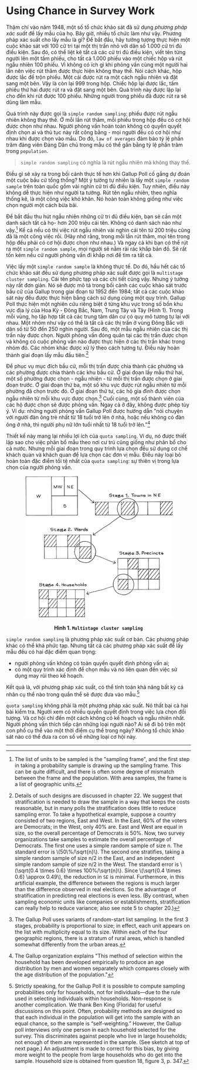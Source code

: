 # Using Chance in Survey Work

Thậm chí vào năm 1948, một số tổ chức khảo sát đã sử dụng _phương pháp xác suất_ để lấy mẫu của họ. Bây giờ, nhiều tổ chức làm như vậy. Phương pháp xác suất cho lấy mẫu là gì? Để bắt đầu, hãy tưởng tượng thực hiện một cuộc khảo sát với 100 cử tri tại một thị trấn nhỏ với dân số 1.000 cử tri đủ điều kiện. Sau đó, có thể liệt kê tất cả các cử tri đủ điều kiện, viết tên từng người lên một tấm phiếu, cho tất cả 1.000 phiếu vào một chiếc hộp và rút ngẫu nhiên 100 phiếu. Vì không có ích gì khi phỏng vấn cùng một người hai lần nên việc rút thăm được thực hiện không thay thế. Nói cách khác, hộp được lắc để trộn phiếu. Một cái được rút ra một cách ngẫu nhiên và đặt sang một bên. Vậy là còn lại 999 trong hộp. Chiếc hộp lại được lắc, tấm phiếu thứ hai được rút ra và đặt sang một bên. Quá trình này được lặp lại cho đến khi rút được 100 phiếu. Những người trong phiếu đã được rút ra sẽ dùng làm mẫu.

Quá trình này được gọi là `simple random sampling`: phiếu được rút ngẫu nhiên không thay thế. Ở mỗi lần rút thăm, mỗi phiếu trong hộp đều có cơ hội được chọn như nhau. Người phỏng vấn hoàn toàn không có quyền quyết định chọn ai và thủ tục này rất công bằng - mọi người đều có cơ hội như nhau khi được chọn vào mẫu. Do đó, `law of averages` đảm bảo tỷ lệ phần trăm đảng viên Đảng Dân chủ trong mẫu có thể gần bằng tỷ lệ phần trăm trong `population`.

> `simple random sampling` có nghĩa là rút ngẫu nhiên mà không thay thế.

Điều gì sẽ xảy ra trong bối cảnh thực tế hơn khi Gallup Poll cố gắng dự đoán một cuộc bầu cử tổng thống? Một ý tưởng tự nhiên là lấy một `simple random sample` trên toàn quốc gồm vài nghìn cử tri đủ điều kiện. Tuy nhiên, điều này không dễ thực hiện như người ta tưởng. Rút tên ngẫu nhiên, theo nghĩa thống kê, là một công việc khó khăn. Nó hoàn toàn không giống như việc chọn người một cách bừa bãi.

Để bắt đầu thu hút ngẫu nhiên những cử tri đủ điều kiện, bạn sẽ cần một danh sách tất cả họ- hơn 200 triệu cái tên. Không có danh sách nào như vậy.[^11] Kể cả nếu có thì việc rút ngẫu nhiên vài nghìn cái tên từ 200 triệu cũng đã là một công việc rồi. (Hãy nhớ rằng, trong mỗi lần rút thăm, mọi tên trong hộp đều phải có cơ hội được chọn như nhau.) Và ngay cả khi bạn có thể rút ra một `simple random sample`, mọi người sẽ nằm rải rác khắp bản đồ. Sẽ rất tốn kém nếu cử người phỏng vấn đi khắp nơi để tìm ra tất cả.

Việc lấy một `simple random sample` là không thực tế. Do đó, hầu hết các tổ chức khảo sát đều sử dụng phương pháp xác suất được gọi là `multistage cluster sampling`. Cái tên phức tạp và các chi tiết cũng vậy. Nhưng ý tưởng này rất đơn giản. Nó sẽ được mô tả trong bối cảnh các cuộc khảo sát trước bầu cử của Gallup trong giai đoạn từ 1952 đến 1984; tất cả các cuộc khảo sát này đều được thực hiện bằng cách sử dụng cùng một quy trình. Gallup Poll thực hiện một nghiên cứu riêng biệt ở từng khu vực trong số bốn khu vực địa lý của Hoa Kỳ - Đông Bắc, Nam, Trung Tây và Tây (Hình 1). Trong mỗi vùng, họ tập hợp tất cả các trung tâm dân cư có quy mô tương tự lại với nhau. Một nhóm như vậy có thể là tất cả các thị trấn ở vùng Đông Bắc với dân số từ 50 đến 250 nghìn người. Sau đó, một mẫu ngẫu nhiên của các thị trấn này được chọn. Người phỏng vấn đóng quân tại các thị trấn được chọn và không có cuộc phỏng vấn nào được thực hiện ở các thị trấn khác trong nhóm đó. Các nhóm khác được xử lý theo cách tương tự. Điều này hoàn thành giai đoạn lấy mẫu đầu tiên.[^12]

Để phục vụ mục đích bầu cử, mỗi thị trấn được chia thành các phường và các phường được chia thành các khu bầu cử. Ở giai đoạn lấy mẫu thứ hai, một số phường được chọn - ngẫu nhiên - từ mỗi thị trấn được chọn ở giai đoạn trước. Ở giai đoạn thứ ba, một số khu vực được rút ngẫu nhiên từ mỗi phường đã chọn trước đó. Ở giai đoạn thứ tư, các hộ gia đình được chọn ngẫu nhiên từ mỗi khu vực được chọn.[^13] Cuối cùng, một số thành viên của các hộ được chọn sẽ được phỏng vấn. Ngay cả ở đây, không được phép tùy ý. Ví dụ: những người phỏng vấn Gallup Poll được hướng dẫn "nói chuyện với người đàn ông trẻ nhất từ 18 tuổi trở lên ở nhà, hoặc nếu không có đàn ông ở nhà, thì người phụ nữ lớn tuổi nhất từ 18 tuổi trở lên."[^14]

Thiết kế này mang lại nhiều lợi ích của `quota sampling`. Ví dụ, nó được thiết lập sao cho việc phân bổ mẫu theo nơi cư trú cũng giống như phân bổ cho cả nước. Nhưng mỗi giai đoạn trong quy trình lựa chọn đều sử dụng cơ chế khách quan và khách quan để lựa chọn các đơn vị mẫu. Điều này loại bỏ hoàn toàn đặc điểm tồi tệ nhất của `quota sampling`: sự thiên vị trong lựa chọn của người phỏng vấn.

<center><img src="fig1.png" width="80%" height="auto"></center>

**<center>Hình 1. `Multistage cluster sampling`</center>**

`simple random sampling` là phương pháp xác suất cơ bản. Các phương pháp khác có thể khá phức tạp. Nhưng tất cả các phương pháp xác suất để lấy mẫu đều có hai đặc điểm quan trọng:

- người phỏng vấn không có toàn quyền quyết định phỏng vấn ai;
- có một quy trình xác định để chọn mẫu và nó liên quan đến việc sử dụng may rủi theo kế hoạch.

Kết quả là, với phương pháp xác suất, có thể tính toán khả năng bất kỳ cá nhân cụ thể nào trong quần thể sẽ được đưa vào mẫu.[^15]

`quota sampling` không phải là một phương pháp xác suất. Nó thất bại cả hai bài kiểm tra. Người xem có nhiều quyền quyết định trong việc lựa chọn đối tượng. Và cơ hội chỉ đến một cách không có kế hoạch và ngẫu nhiên nhất. Người phỏng vấn thích tiếp cận những loại người nào? Ai sẽ đi bộ trên một con phố cụ thể vào một thời điểm cụ thể trong ngày? Không tổ chức khảo sát nào có thể đưa ra con số về những loại cơ hội này.

---

[^11]: The list of units to be sampled is the "sampling frame", and the first step in taking a probability sample is drawing up the sampling frame. This can be quite difficult, and there is often some degree of mismatch between the frame and the population. With area samples, the frame is a list of geographic units.

[^12]: Details of such designs are discussed in chapter 22. We suggest that stratification is needed to draw the sample in a way that keeps the costs reasonable, but in many polls the stratification does little to reduce sampling error. To take a hypothetical example, suppose a country consisted of two regions, East and West. In the East, 60% of the voters are Democrats; in the West, only 40% are. East and West are equal in size, so the overall percentage of Democrats is 50%. Now, two survey organizations take samples to estimate the overall percentage of Democrats. The first one uses a simple random sample of size n. The standard error is \\(50\\%/\sqrt{n}\\). The second one stratifies, taking a simple random sample of size n/2 in the East, and an independent simple random sample of size n/2 in the West. The standard error is \\(\sqrt{0.4 \times 0.6} \times 100\%/\sqrt{n}\\). Since \\(\sqrt{0.4 \times 0.6} \approx 0.49\\), the reduction in `SE` is minimal. Furthermore, in this artificial example, the difference between the regions is much larger than the difference observed in real elections. So the advantage of stratification in predicting real elections is even less. (By contrast, when sampling economic units like companies or establishments, stratification can really help to reduce variance; also see note 5 to chapter 20.)

[^13]: The Gallup Poll uses variants of random-start list sampling. In the first 3 stages, probability is proportional to size; in effect, each unit appears on the list with multiplicity equal to its size. Within each of the four geographic regions, there is a stratum of rural areas, which is handled somewhat differently from the urban areas.

[^14]: The Gallup organization explains "This method of selection within the household has been developed empirically to produce an age distribution by men and women separately which compares closely with the age distribution of the population."

[^15]: Strictly speaking, for the Gallup Poll it is possible to compute sampling probabilities only for households, not for individuals—due to the rule used in selecting individuals within households. Non-response is another complication. We thank Ben King (Florida) for useful discussions on this point. Often, probability methods are designed so that each individual in the population will get into the sample with an equal chance, so the sample is “self-weighting.” However, the Gallup poll interviews only one person in each household selected for the survey. This discriminates against people who live in large households; not enough of them are represented in the sample. (See sketch at top of next page.) An adjustment is made to correct for this bias, by giving more weight to the people from large households who do get into the sample. Household size is obtained from question 18, figure 3, p. 347.
